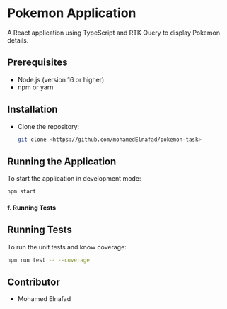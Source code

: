 # Pokemon Application

A React application using TypeScript and RTK Query to display Pokemon details.

## Prerequisites

- Node.js (version 16 or higher)
- npm or yarn

## Installation

- Clone the repository:
  ```bash
  git clone <https://github.com/mohamedElnafad/pokemon-task>
  ```

## Running the Application

To start the application in development mode:

```bash
npm start
```

#### f. **Running Tests**


## Running Tests

To run the unit tests and know coverage:

```bash
npm run test -- --coverage
```

## Contributor

- Mohamed Elnafad
````
